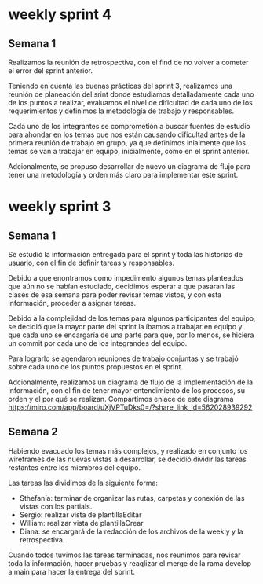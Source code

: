 # weekly sprint 4

## Semana 1

Realizamos la reunión de retrospectiva, con el find de no volver a cometer el error del sprint anterior.

Teniendo en cuenta las buenas prácticas del sprint 3, realizamos una reunión de planeación del srint donde estudiamos detalladamente cada uno de los puntos a realizar, evaluamos el nivel de dificultad de cada uno de los requerimientos y definimos la metodología de trabajo y responsables.

Cada uno de los integrantes se comprometión a buscar fuentes de estudio para ahondar en los temas que nos están causando dificultad antes de la primera reunión de trabajo en grupo, ya que definimos inialmente que los temas se van a trabajar en equipo, inicialmente, como en el sprint anterior.

Adcionalmente, se propuso desarrollar de nuevo un diagrama de flujo para tener una metodología y orden más claro para implementar este sprint.


# weekly sprint 3

## Semana 1

Se estudió la información entregada para el sprint y toda las historias de usuario, con el fin de definir tareas y responsables.

Debido a que enontramos como impedimento algunos temas planteados que aún no se habían estudiado, decidimos esperar a que pasaran las clases de esa semana para poder revisar temas vistos, y con esta información, proceder a asignar tareas.

Debido a la complejidad de los temas para algunos participantes del equipo, se decidió que la mayor parte del sprint la íbamos a trabajar en equipo y que cada uno se encargaría de una parte para que, por lo menos, se hiciera un commit por cada uno de los integrandes del equipo.

Para lograrlo se agendaron reuniones de trabajo conjuntas y se trabajó sobre cada uno de los puntos propuestos en el sprint.

Adcionalmente, realizamos un diagrama de flujo de la implementación de la información, con el fin de tener mayor entendimiento de los procesos, su orden y el por qué se realizan.  Compartimos enlace de este diagrama https://miro.com/app/board/uXjVPTuDks0=/?share_link_id=562028939292 

## Semana 2

Habiendo evacuado los temas más complejos, y realizado en conjunto los wireframes de las nuevas vistas a desarrollar, se decidió dividir las tareas restantes entre los miembros del equipo.

Las tareas las dividimos de la siguiente forma:

- Sthefanía: terminar de organizar las rutas, carpetas y conexión de las vistas con los partials.
- Sergio: realizar vista de plantillaEditar
- William: realizar vista de plantillaCrear
- Diana: se encargará de la redacción de los archivos de la weekly y la retrospectiva.

Cuando todos tuvimos las tareas terminadas, nos reunimos para revisar toda la información, hacer pruebas y reaqlizar el merge de la rama develop a main para hacer la entrega del sprint.
